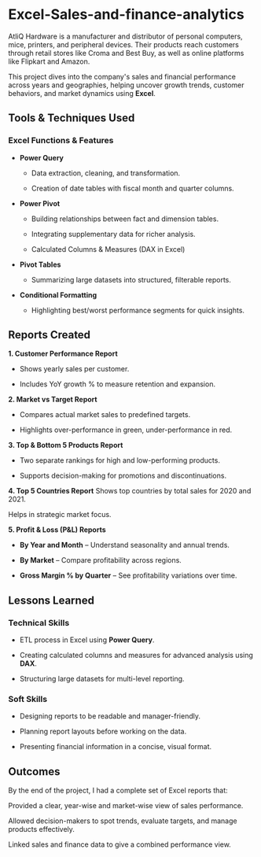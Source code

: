 # Excel-Sales-and-finance-analytics
AtliQ Hardware is a manufacturer and distributor of personal computers, mice, printers, and peripheral devices. Their products reach customers through retail stores like Croma and Best Buy, as well as online platforms like Flipkart and Amazon.

This project dives into the company's sales and financial performance across years and geographies, helping uncover growth trends, customer behaviors, and market dynamics using **Excel**.

## Tools & Techniques Used
### Excel Functions & Features
- **Power Query**

  - Data extraction, cleaning, and transformation.

  - Creation of date tables with fiscal month and quarter columns.

- **Power Pivot**

  - Building relationships between fact and dimension tables.

  - Integrating supplementary data for richer analysis.

  - Calculated Columns & Measures (DAX in Excel)


- **Pivot Tables**

  - Summarizing large datasets into structured, filterable reports.

- **Conditional Formatting**

  - Highlighting best/worst performance segments for quick insights.

## Reports Created
**1. Customer Performance Report**
- Shows yearly sales per customer.

- Includes YoY growth % to measure retention and expansion.

**2. Market vs Target Report**
- Compares actual market sales to predefined targets.

- Highlights over-performance in green, under-performance in red.

**3. Top & Bottom 5 Products Report**
- Two separate rankings for high and low-performing products.

- Supports decision-making for promotions and discontinuations.

**4. Top 5 Countries Report**
Shows top countries by total sales for 2020 and 2021.

Helps in strategic market focus.

**5. Profit & Loss (P&L) Reports**
- **By Year and Month** – Understand seasonality and annual trends.

- **By Market** – Compare profitability across regions.

- **Gross Margin % by Quarter** – See profitability variations over time.

## Lessons Learned
### Technical Skills
- ETL process in Excel using **Power Query**.

- Creating calculated columns and measures for advanced analysis using **DAX**.

- Structuring large datasets for multi-level reporting.

### Soft Skills
- Designing reports to be readable and manager-friendly.

- Planning report layouts before working on the data.

- Presenting financial information in a concise, visual format.

## Outcomes
By the end of the project, I had a complete set of Excel reports that:

Provided a clear, year-wise and market-wise view of sales performance.

Allowed decision-makers to spot trends, evaluate targets, and manage products effectively.

Linked sales and finance data to give a combined performance view.
